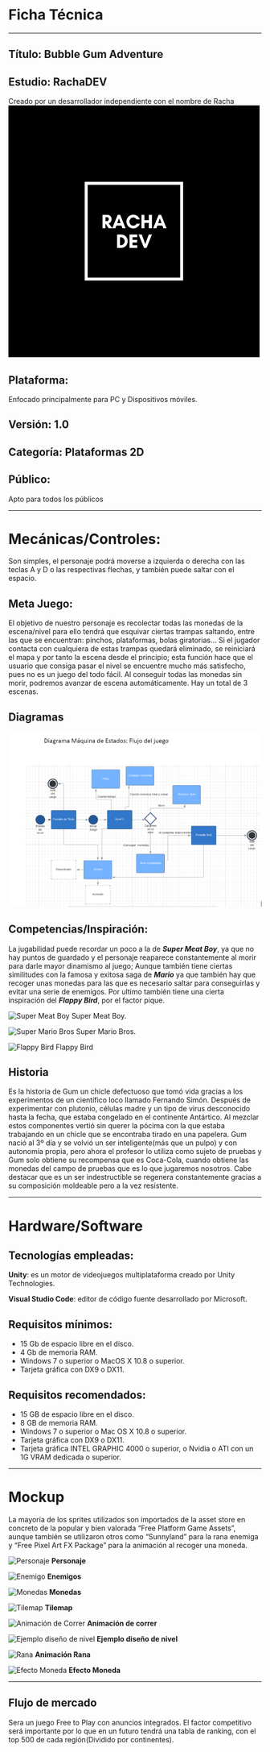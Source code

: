 # Ficha Técnica
***

##  Título: Bubble Gum Adventure

## Estudio: RachaDEV
 Creado por un desarrollador independiente con el nombre de Racha ![Logo](https://github.com/9RACHA/GDD/blob/master/RACHA%20Dev.png?raw=true)

## Plataforma: 
Enfocado principalmente para PC y Dispositivos móviles.

## Versión: 1.0

## Categoría: Plataformas 2D

## Público: 
Apto para todos los públicos

***


#  Mecánicas/Controles: 
Son simples, el personaje podrá moverse a izquierda o derecha con las teclas A y D o las respectivas flechas, y también puede saltar con el espacio.

## Meta Juego:
El objetivo de nuestro personaje es recolectar todas las monedas de la escena/nivel para ello tendrá que esquivar ciertas trampas saltando, entre las que se encuentran:  pinchos, plataformas, bolas giratorias…
Si el jugador contacta con cualquiera de estas trampas quedará eliminado, se reiniciará el mapa y por tanto la escena desde el principio; esta función hace que el usuario que  consiga pasar el nivel se encuentre mucho más satisfecho, pues no es un juego del todo fácil.
Al conseguir todas las monedas sin morir, podremos avanzar de escena automáticamente. Hay un total de 3 escenas.

## Diagramas

![Diagrama](https://github.com/9RACHA/GDD/blob/master/Diagrama.PNG?raw=true)

## Competencias/Inspiración:
La jugabilidad puede recordar un poco a la de _**Super Meat Boy**_, ya que no hay puntos de guardado y el personaje reaparece constantemente al morir para darle mayor dinamismo al juego; Aunque también tiene ciertas similitudes con la famosa y exitosa saga de _**Mario**_ ya que también hay que recoger unas monedas para las que es necesario saltar para conseguirlas y evitar una serie de enemigos.
Por ultimo también tiene una cierta inspiración del _**Flappy Bird**_, por el factor pique.

![Super Meat Boy](https://www.gamereactor.es/media/20/supermeatboy_3352073b.jpg) 
Super Meat Boy.

![Super Mario Bros](https://cl.buscafs.com/www.levelup.com/public/uploads/images/378383_1140x516.jpg) 
Super Mario Bros.

![Flappy Bird](https://www.enter.co/wp-content/uploads/2019/06/flappy-bird-1024x768.jpg)
Flappy Bird





## Historia
Es la historia de Gum un chicle defectuoso que tomó vida gracias a los experimentos de un científico loco llamado Fernando Simón. Después de experimentar con plutonio, células madre y un tipo de virus desconocido hasta la fecha, que estaba congelado en el continente Antártico. Al mezclar estos componentes vertió sin querer la pócima con la que estaba trabajando en un chicle que se encontraba tirado en una papelera. Gum nació al 3º día y se volvió un ser inteligente(más que un pulpo) y con autonomía propia, pero ahora el profesor lo utiliza como sujeto de pruebas y Gum solo obtiene su recompensa que es  Coca-Cola, cuando obtiene las monedas del campo de pruebas que es lo que jugaremos nosotros. Cabe destacar que es un ser indestructible se regenera constantemente gracias a su composición moldeable pero a la vez resistente.

***

# Hardware/Software

## Tecnologías empleadas:
**Unity**: es un motor de videojuegos multiplataforma creado por Unity Technologies.

**Visual Studio Code**: editor de código fuente desarrollado por Microsoft.

## Requisitos **mínimos**:
- 15 Gb de espacio libre en el disco.
- 4 Gb de memoria RAM.
- Windows 7 o superior o MacOS X 10.8 o superior.
- Tarjeta gráfica con DX9 o DX11.

## Requisitos **recomendados**:
- 15 GB de espacio libre en el disco.
- 8 GB de memoria RAM.
- Windows 7 o superior o Mac OS X 10.8 o superior.
- Tarjeta gráfica con DX9 o DX11.
- Tarjeta gráfica INTEL GRAPHIC 4000 o superior, o Nvidia o ATI con un 1G VRAM dedicada o superior.


***

# Mockup

La mayoría de los sprites utilizados son importados de la asset store en concreto de la popular y bien valorada “Free Platform Game Assets”, aunque también se utilizaron otros como “Sunnyland” para la rana enemiga y “Free Pixel Art FX Package” para la animación al recoger una moneda. 

![Personaje](https://assetstorev1-prd-cdn.unity3d.com/package-screenshot/df78b432-6061-4622-a5ee-0e9ffc3a15bf.webp)
**Personaje**

![Enemigo](https://assetstorev1-prd-cdn.unity3d.com/package-screenshot/57878e1d-257f-4606-a99b-95bf735636d5.webp)
**Enemigos**

![Monedas](https://assetstorev1-prd-cdn.unity3d.com/package-screenshot/9d9b348c-a273-4445-a4de-45eee8eec59a.webp)
**Monedas**

![Tilemap](https://assetstorev1-prd-cdn.unity3d.com/package-screenshot/5e82dd94-5c5e-4a53-93df-6a1fefe22140.webp)
**Tilemap**

![Animación de Correr](https://assetstorev1-prd-cdn.unity3d.com/package-screenshot/486b316d-a153-4750-92b1-363317d2ea19.webp)
**Animación de correr**

![Ejemplo diseño de nivel](https://assetstorev1-prd-cdn.unity3d.com/package-screenshot/5f4368fb-de64-4beb-a72e-dc86e2b8526a.webp)
**Ejemplo diseño de nivel**

![Rana ](https://assetstorev1-prd-cdn.unity3d.com/package-screenshot/a5da85af-7140-40e3-8fc4-11e652c3f135.webp)
**Animación Rana**

![Efecto Moneda](https://assetstorev1-prd-cdn.unity3d.com/package-screenshot/3c636a02-483f-41bb-bc4f-a3141c703641.webp)
**Efecto Moneda**

***

## Flujo de mercado

Sera un juego Free to Play con anuncios integrados. El factor competitivo será importante por lo que en un futuro tendrá una tabla de ranking, con el top 500 de cada región(Dividido por continentes). 











